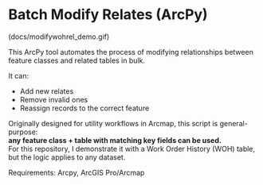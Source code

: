 # Batch Modify Relates (ArcPy)
(docs/modifywohrel_demo.gif)

This ArcPy tool automates the process of modifying relationships between 
feature classes and related tables in bulk.  

It can:
- Add new relates
- Remove invalid ones
- Reassign records to the correct feature  

Originally designed for utility workflows in Arcmap, this script is general-purpose:  
**any feature class + table with matching key fields can be used.**  
For this repository, I demonstrate it with a Work Order History (WOH) table, 
but the logic applies to any dataset.

Requirements: Arcpy, ArcGIS Pro/Arcmap

